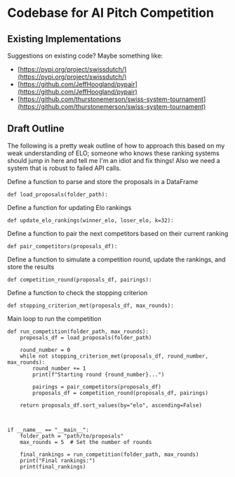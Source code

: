 # Codebase for AI Pitch Competition



## Existing Implementations

Suggestions on existing code? Maybe something like:
- [https://pypi.org/project/swissdutch/](https://pypi.org/project/swissdutch/)
- [https://github.com/JeffHoogland/pypair](https://github.com/JeffHoogland/pypair)
- [https://github.com/thurstonemerson/swiss-system-tournament](https://github.com/thurstonemerson/swiss-system-tournament)


## Draft Outline

The following is a pretty weak outline of how to approach this based on my weak understanding of ELO; someone who knows these ranking systems should jump in here and tell me I'm an idiot and fix things! Also we need a system that is robust to failed API calls.



Define a function to parse and store the proposals in a DataFrame

    def load_proposals(folder_path):

Define a function for updating Elo rankings

    def update_elo_rankings(winner_elo, loser_elo, k=32):

Define a function to pair the next competitors based on their current ranking

    def pair_competitors(proposals_df):

Define a function to simulate a competition round, update the rankings, and store the results

    def competition_round(proposals_df, pairings):

Define a function to check the stopping criterion

    def stopping_criterion_met(proposals_df, max_rounds):


Main loop to run the competition


    def run_competition(folder_path, max_rounds):
        proposals_df = load_proposals(folder_path)

        round_number = 0
        while not stopping_criterion_met(proposals_df, round_number, max_rounds):
            round_number += 1
            print(f"Starting round {round_number}...")

            pairings = pair_competitors(proposals_df)
            proposals_df = competition_round(proposals_df, pairings)

        return proposals_df.sort_values(by="elo", ascending=False)



    if __name__ == "__main__":
        folder_path = "path/to/proposals"
        max_rounds = 5  # Set the number of rounds

        final_rankings = run_competition(folder_path, max_rounds)
        print("Final rankings:")
        print(final_rankings)


